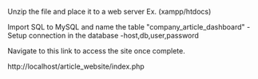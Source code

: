 Unzip the file and place it to a web server 
	Ex. (xampp/htdocs)

Import SQL to MySQL and name the table "company_article_dashboard"
-Setup connection in the database
	-host,db,user,password

Navigate to this link to access the site once complete.

http://localhost/article_website/index.php
